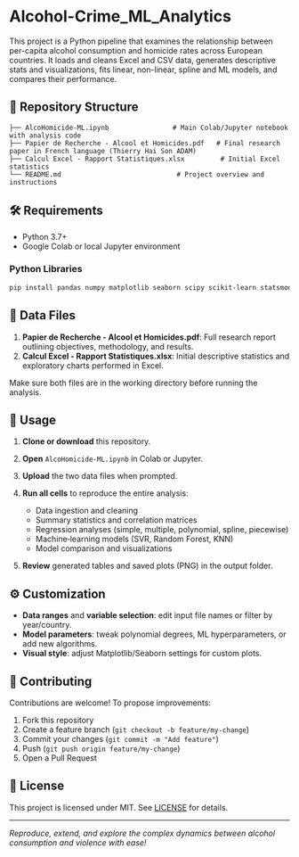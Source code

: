 # Alcohol-Crime_ML_Analytics
This project is a Python pipeline that examines the relationship between per-capita alcohol consumption and homicide rates across European countries. It loads and cleans Excel and CSV data, generates descriptive stats and visualizations, fits linear, non-linear, spline and ML models, and compares their performance.


## 📁 Repository Structure

```text
├── AlcoHomicide-ML.ipynb                # Main Colab/Jupyter notebook with analysis code
├── Papier de Recherche - Alcool et Homicides.pdf   # Final research paper in French language (Thierry Hai Son ADAM)
├── Calcul Excel - Rapport Statistiques.xlsx         # Initial Excel statistics
└── README.md                             # Project overview and instructions
```

## 🛠️ Requirements

* Python 3.7+
* Google Colab or local Jupyter environment

### Python Libraries

```bash
pip install pandas numpy matplotlib seaborn scipy scikit-learn statsmodels python-dateutil
```

## 📂 Data Files

1. **Papier de Recherche - Alcool et Homicides.pdf**: Full research report outlining objectives, methodology, and results.
2. **Calcul Excel - Rapport Statistiques.xlsx**: Initial descriptive statistics and exploratory charts performed in Excel.

Make sure both files are in the working directory before running the analysis.

## 🚀 Usage

1. **Clone or download** this repository.
2. **Open** `AlcoHomicide-ML.ipynb` in Colab or Jupyter.
3. **Upload** the two data files when prompted.
4. **Run all cells** to reproduce the entire analysis:

   * Data ingestion and cleaning
   * Summary statistics and correlation matrices
   * Regression analyses (simple, multiple, polynomial, spline, piecewise)
   * Machine‑learning models (SVR, Random Forest, KNN)
   * Model comparison and visualizations
5. **Review** generated tables and saved plots (PNG) in the output folder.

## ⚙️ Customization

* **Data ranges** and **variable selection**: edit input file names or filter by year/country.
* **Model parameters**: tweak polynomial degrees, ML hyperparameters, or add new algorithms.
* **Visual style**: adjust Matplotlib/Seaborn settings for custom plots.

## 🤝 Contributing

Contributions are welcome! To propose improvements:

1. Fork this repository
2. Create a feature branch (`git checkout -b feature/my-change`)
3. Commit your changes (`git commit -m "Add feature"`)
4. Push (`git push origin feature/my-change`)
5. Open a Pull Request

## 📄 License

This project is licensed under MIT. See [LICENSE](LICENSE) for details.

---

*Reproduce, extend, and explore the complex dynamics between alcohol consumption and violence with ease!*

